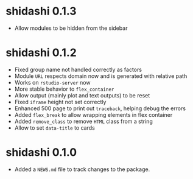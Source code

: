 # shidashi 0.1.3

* Allow modules to be hidden from the sidebar

# shidashi 0.1.2

* Fixed group name not handled correctly as factors
* Module `URL` respects domain now and is generated with relative path
* Works on `rstudio-server` now
* More stable behavior to `flex_container`
* Allow output (mainly plot and text outputs) to be reset
* Fixed `iframe` height not set correctly
* Enhanced 500 page to print out `traceback`, helping debug the errors
* Added `flex_break` to allow wrapping elements in flex container
* Added `remove_class` to remove `HTML` class from a string
* Allow to set `data-title` to cards

# shidashi 0.1.0

* Added a `NEWS.md` file to track changes to the package.
